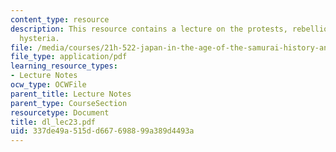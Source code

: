 ```yaml
---
content_type: resource
description: This resource contains a lecture on the protests, rebellion, and mass
  hysteria.
file: /media/courses/21h-522-japan-in-the-age-of-the-samurai-history-and-film-fall-2006/337de49a515dd667698899a389d4493a_dl_lec23.pdf
file_type: application/pdf
learning_resource_types:
- Lecture Notes
ocw_type: OCWFile
parent_title: Lecture Notes
parent_type: CourseSection
resourcetype: Document
title: dl_lec23.pdf
uid: 337de49a-515d-d667-6988-99a389d4493a
---
```

